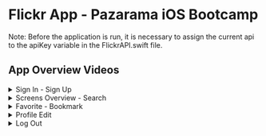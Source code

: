 # Flickr App - Pazarama iOS Bootcamp

Note: Before the application is run, it is necessary to assign the current api to the apiKey variable in the FlickrAPI.swift file.

## App Overview Videos

<details>
  <summary>Sign In - Sign Up</summary>

  https://user-images.githubusercontent.com/47529941/197419522-f924a618-e39b-405d-92eb-7e3b13e84557.mp4

</details>

<details>
  <summary>Screens Overview - Search</summary>

  https://user-images.githubusercontent.com/47529941/197419523-942dbb55-5618-416e-820c-70422a34be5f.mp4

</details>

<details>
  <summary>Favorite - Bookmark</summary>

  https://user-images.githubusercontent.com/47529941/197419532-259229dd-0a65-4783-b20d-50d23b9f083f.mp4

</details>

<details>
  <summary>Profile Edit</summary>

  https://user-images.githubusercontent.com/47529941/197419535-28798312-8af0-4379-a5d3-6bba88fc8224.mp4

</details>

<details>
  <summary>Log Out</summary>

  https://user-images.githubusercontent.com/47529941/197419537-703e564f-f47e-439d-86cc-ddf47a2b5b2e.mp4

</details>

